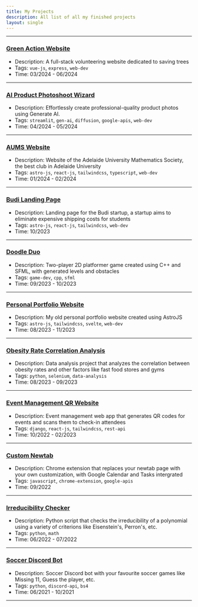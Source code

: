 ```yaml
---
title: My Projects
description: All list of all my finished projects
layout: single
---
```


---

### [Green Action Website](https://github.com/Theskrtnerd/)

- Description: A full-stack volunteering website dedicated to saving trees
- Tags: `vue-js`, `express`, `web-dev`
- Time: 03/2024 - 06/2024

---

### [AI Product Photoshoot Wizard](https://github.com/Theskrtnerd/gen-ai-photoshoots)

- Description: Effortlessly create professional-quality product photos using Generate AI.
- Tags: `streamlit`, `gen-ai`, `diffusion`, `google-apis`, `web-dev`
- Time: 04/2024 - 05/2024

---

### [AUMS Website](https://github.com/Adelaide-University-Maths-Society/aums.org.au)

- Description: Website of the Adelaide University Mathematics Society, the best club in Adelaide University
- Tags: `astro-js`, `react-js`, `tailwindcss`, `typescript`, `web-dev`
- Time: 01/2024 - 02/2024

---

### [Budi Landing Page](https://github.com/Theskrtnerd/budi-landing-page)

- Description: Landing page for the Budi startup, a startup aims to eliminate expensive shipping costs for students
- Tags: `astro-js`, `react-js`, `tailwindcss`, `web-dev`
- Time: 10/2023

---

### [Doodle Duo](https://github.com/Theskrtnerd/doodle-duo)

- Description: Two-player 2D platformer game created using C++ and SFML, with generated levels and obstacles
- Tags: `game-dev`, `cpp`, `sfml`
- Time: 09/2023 - 10/2023

---

### [Personal Portfolio Website](https://github.com/Theskrtnerd/portfolio-web)

- Description: My old personal portfolio website created using AstroJS
- Tags: `astro-js`, `tailwindcss`, `svelte`, `web-dev`
- Time: 08/2023 - 11/2023

---

### [Obesity Rate Correlation Analysis](https://github.com/Theskrtnerd/obesity-rate-analysis)

- Description: Data analysis project that analyzes the correlation between obesity rates and other factors like fast food stores and gyms
- Tags: `python`, `selenium`, `data-analysis`
- Time: 08/2023 - 09/2023

---

### [Event Management QR Website](https://github.com/Theskrtnerd/qr-web-app)

- Description: Event management web app that generates QR codes for events and scans them to check-in attendees
- Tags: `django`, `react-js`, `tailwindcss`, `rest-api`
- Time: 10/2022 - 02/2023

---

### [Custom Newtab](https://github.com/Theskrtnerd/custom-newtab)

- Description: Chrome extension that replaces your newtab page with your own customization, with Google Calendar and Tasks intergrated
- Tags: `javascript`, `chrome-extension`, `google-apis`
- Time: 09/2022

---

### [Irreducibility Checker](https://github.com/Theskrtnerd/check-irreducible-polynomial)

- Description: Python script that checks the irreducibility of a polynomial using a variety of criterions like Eisenstein's, Perron's, etc.
- Tags: `python`, `math`
- Time: 06/2022 - 07/2022

---

### [Soccer Discord Bot](https://github.com/Theskrtnerd/soccer-discord-bot)

- Description: Soccer Discord bot with your favourite soccer games like Missing 11, Guess the player, etc.
- Tags: `python`, `discord-api`, `bs4`
- Time: 06/2021 - 10/2021

---
